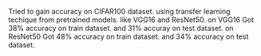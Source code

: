 Tried to gain accuracy on CIFAR100 dataset. using transfer learning techique from pretrained models. like VGG16 and ResNet50.
on VGG16 Got 38% accuracy on train dataset. and 31% accuray on test dataset.
on ResNet50 Got 48% accuracy on train dataset. and 34% accuracy on test dataset.
